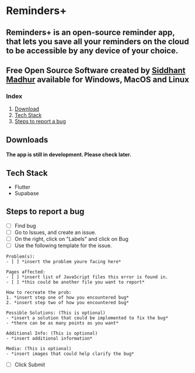 # Reminders+

## Reminders+ is an open-source reminder app, that lets you save all your reminders on the cloud to be accessible by any device of your choice.

## Free Open Source Software created by [Siddhant Madhur](https://twitter.com/SiddhantMadhur) available for Windows, MacOS and Linux

 ### Index 

 1. [Download](#Downloads)
 2. [Tech Stack](#Tech-Stack)
 3. [Steps to report a bug](#Steps-to-report-a-bug)

## Downloads
#### The app is still in development. Please check later.

## Tech Stack
- Flutter
- Supabase

## Steps to report a bug
 - [ ] Find bug
 - [ ] Go to Issues, and create an issue.
 - [ ] On the right, click on "Labels" and click on Bug
 - [ ] Use the following template for the issue.

 ```
Problem(s): 
- [ ] *insert the problem youre facing here*

Pages affected: 
- [ ] *insert list of JavaScript files this error is found in.
- [ ] *this could be another file you want to report*

How to recreate the prob:
 1. *insert step one of how you encountered bug*
 2. *insert step two of how you encountered bug*

Possible Solutions: (This is optional)
- *insert a solution that could be implemented to fix the bug*
- *there can be as many points as you want*

Additional Info: (This is optional)
 - *insert additional information*

Media: (This is optional)
 - *insert images that could help clarify the bug*
```
- [ ] Click Submit